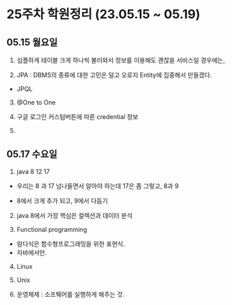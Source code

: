 # 25주차 학원정리 (23.05.15 ~ 05.19)

## 05.15 월요일

1. 심플하게 테이블 크게 하나씩 불러와서 정보를 이용해도 괜찮을 서비스일 경우에는,

2. JPA : DBMS의 종류에 대한 고민은 덜고 오로지 Entity에 집중해서 만들겠다.

- JPQL

3. @One to One

4. 구글 로그인 커스텀버튼에 따른 credential 정보

5.

## 05.17 수요일

1. java 8 12 17

- 우리는 8 과 17 넘나들면서 알아야 하는데
  17은 좀 그렇고, 8과 9

- 8에서 크게 추가 되고, 9에서 다듬기

2. java 8에서 가장 핵심은 컬렉션과 데이터 분석

3. Functional programming

- 람다식은 함수형프로그래밍을 위한 표현식.
- 자바에서만.

4. Linux

5. Unix

6. 운영체제 : 소프퉤어를 실행하게 해주는 것.
